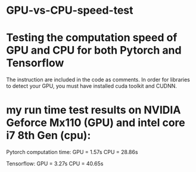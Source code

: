 # GPU-vs-CPU-speed-test

# Testing the computation speed of GPU and CPU for both Pytorch and Tensorflow

The instruction are included in the code as comments.
In order for libraries to detect your GPU, you must have installed cuda toolkit and CUDNN.

# my run time test results on NVIDIA Geforce Mx110 (GPU) and intel core i7  8th Gen (cpu):
Pytorch computation time: 
GPU = 1.57s 
CPU = 28.86s

Tensorflow: 
GPU = 3.27s
CPU = 40.65s
